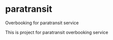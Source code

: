 # paratransit
Overbooking for paratransit service 

This is project for paratransit overbooking service
